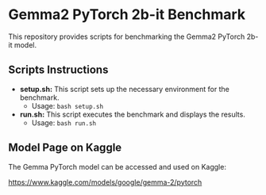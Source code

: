 # Gemma2 PyTorch 2b-it Benchmark

This repository provides scripts for benchmarking the Gemma2 PyTorch 2b-it
model.

## Scripts Instructions

* **setup.sh:** This script sets up the necessary environment for the benchmark.
    * Usage: `bash setup.sh`
* **run.sh:** This script executes the benchmark and displays the results.
    * Usage: `bash run.sh`

## Model Page on Kaggle

The Gemma PyTorch model can be accessed and used on Kaggle:

https://www.kaggle.com/models/google/gemma-2/pytorch